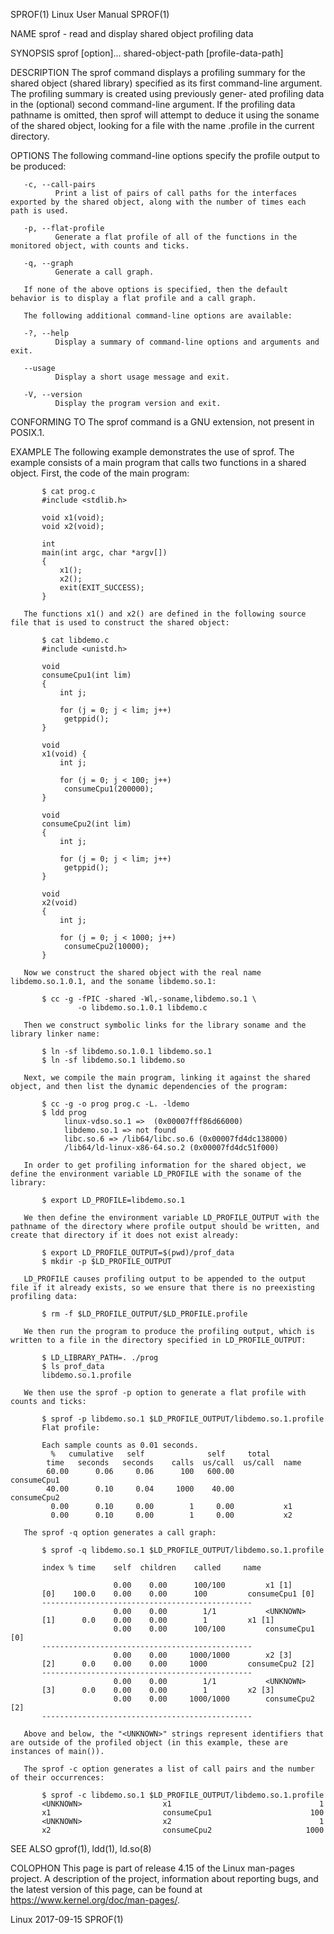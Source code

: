 SPROF(1)                                                                                   Linux User Manual                                                                                  SPROF(1)

NAME
       sprof - read and display shared object profiling data

SYNOPSIS
       sprof [option]... shared-object-path [profile-data-path]

DESCRIPTION
       The  sprof  command displays a profiling summary for the shared object (shared library) specified as its first command-line argument.  The profiling summary is created using previously gener‐
       ated profiling data in the (optional) second command-line argument.  If the profiling data pathname is omitted, then sprof will attempt to deduce it using the soname  of  the  shared  object,
       looking for a file with the name <soname>.profile in the current directory.

OPTIONS
       The following command-line options specify the profile output to be produced:

       -c, --call-pairs
              Print a list of pairs of call paths for the interfaces exported by the shared object, along with the number of times each path is used.

       -p, --flat-profile
              Generate a flat profile of all of the functions in the monitored object, with counts and ticks.

       -q, --graph
              Generate a call graph.

       If none of the above options is specified, then the default behavior is to display a flat profile and a call graph.

       The following additional command-line options are available:

       -?, --help
              Display a summary of command-line options and arguments and exit.

       --usage
              Display a short usage message and exit.

       -V, --version
              Display the program version and exit.

CONFORMING TO
       The sprof command is a GNU extension, not present in POSIX.1.

EXAMPLE
       The following example demonstrates the use of sprof.  The example consists of a main program that calls two functions in a shared object.  First, the code of the main program:

           $ cat prog.c
           #include <stdlib.h>

           void x1(void);
           void x2(void);

           int
           main(int argc, char *argv[])
           {
               x1();
               x2();
               exit(EXIT_SUCCESS);
           }

       The functions x1() and x2() are defined in the following source file that is used to construct the shared object:

           $ cat libdemo.c
           #include <unistd.h>

           void
           consumeCpu1(int lim)
           {
               int j;

               for (j = 0; j < lim; j++)
                getppid();
           }

           void
           x1(void) {
               int j;

               for (j = 0; j < 100; j++)
                consumeCpu1(200000);
           }

           void
           consumeCpu2(int lim)
           {
               int j;

               for (j = 0; j < lim; j++)
                getppid();
           }

           void
           x2(void)
           {
               int j;

               for (j = 0; j < 1000; j++)
                consumeCpu2(10000);
           }

       Now we construct the shared object with the real name libdemo.so.1.0.1, and the soname libdemo.so.1:

           $ cc -g -fPIC -shared -Wl,-soname,libdemo.so.1 \
                   -o libdemo.so.1.0.1 libdemo.c

       Then we construct symbolic links for the library soname and the library linker name:

           $ ln -sf libdemo.so.1.0.1 libdemo.so.1
           $ ln -sf libdemo.so.1 libdemo.so

       Next, we compile the main program, linking it against the shared object, and then list the dynamic dependencies of the program:

           $ cc -g -o prog prog.c -L. -ldemo
           $ ldd prog
                linux-vdso.so.1 =>  (0x00007fff86d66000)
                libdemo.so.1 => not found
                libc.so.6 => /lib64/libc.so.6 (0x00007fd4dc138000)
                /lib64/ld-linux-x86-64.so.2 (0x00007fd4dc51f000)

       In order to get profiling information for the shared object, we define the environment variable LD_PROFILE with the soname of the library:

           $ export LD_PROFILE=libdemo.so.1

       We then define the environment variable LD_PROFILE_OUTPUT with the pathname of the directory where profile output should be written, and create that directory if it does not exist already:

           $ export LD_PROFILE_OUTPUT=$(pwd)/prof_data
           $ mkdir -p $LD_PROFILE_OUTPUT

       LD_PROFILE causes profiling output to be appended to the output file if it already exists, so we ensure that there is no preexisting profiling data:

           $ rm -f $LD_PROFILE_OUTPUT/$LD_PROFILE.profile

       We then run the program to produce the profiling output, which is written to a file in the directory specified in LD_PROFILE_OUTPUT:

           $ LD_LIBRARY_PATH=. ./prog
           $ ls prof_data
           libdemo.so.1.profile

       We then use the sprof -p option to generate a flat profile with counts and ticks:

           $ sprof -p libdemo.so.1 $LD_PROFILE_OUTPUT/libdemo.so.1.profile
           Flat profile:

           Each sample counts as 0.01 seconds.
             %   cumulative   self              self     total
            time   seconds   seconds    calls  us/call  us/call  name
            60.00      0.06     0.06      100   600.00           consumeCpu1
            40.00      0.10     0.04     1000    40.00           consumeCpu2
             0.00      0.10     0.00        1     0.00           x1
             0.00      0.10     0.00        1     0.00           x2

       The sprof -q option generates a call graph:

           $ sprof -q libdemo.so.1 $LD_PROFILE_OUTPUT/libdemo.so.1.profile

           index % time    self  children    called     name

                           0.00    0.00      100/100         x1 [1]
           [0]    100.0    0.00    0.00      100         consumeCpu1 [0]
           -----------------------------------------------
                           0.00    0.00        1/1           <UNKNOWN>
           [1]      0.0    0.00    0.00        1         x1 [1]
                           0.00    0.00      100/100         consumeCpu1 [0]
           -----------------------------------------------
                           0.00    0.00     1000/1000        x2 [3]
           [2]      0.0    0.00    0.00     1000         consumeCpu2 [2]
           -----------------------------------------------
                           0.00    0.00        1/1           <UNKNOWN>
           [3]      0.0    0.00    0.00        1         x2 [3]
                           0.00    0.00     1000/1000        consumeCpu2 [2]
           -----------------------------------------------

       Above and below, the "<UNKNOWN>" strings represent identifiers that are outside of the profiled object (in this example, these are instances of main()).

       The sprof -c option generates a list of call pairs and the number of their occurrences:

           $ sprof -c libdemo.so.1 $LD_PROFILE_OUTPUT/libdemo.so.1.profile
           <UNKNOWN>                  x1                                 1
           x1                         consumeCpu1                      100
           <UNKNOWN>                  x2                                 1
           x2                         consumeCpu2                     1000

SEE ALSO
       gprof(1), ldd(1), ld.so(8)

COLOPHON
       This  page  is  part  of  release  4.15  of  the Linux man-pages project.  A description of the project, information about reporting bugs, and the latest version of this page, can be found at
       https://www.kernel.org/doc/man-pages/.

Linux                                                                                         2017-09-15                                                                                      SPROF(1)
